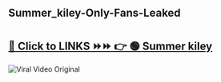 
 ## Summer_kiley-Only-Fans-Leaked

# <h2><a href="https://clipsfans.com/Summer_kiley&ref=git">🔗 Click to LINKS ⏩⏩ 👉 🟢 Summer kiley </a></h2>

<a href="https://clipsfans.com/Summer_kiley&ref=git" rel="nofollow" data-target="animated-image.originalLink"><img src="https://i.ibb.co.com/xMMVF88/686577567.gif" alt="Viral Video Original" style="max-width: 100%; display: inline-block;" data-target="animated-image.originalImage"></a>
